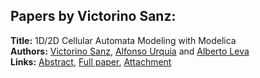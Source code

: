 <h2>Papers by Victorino Sanz:</h2>
<p>
<b>Title:</b> 1D/2D Cellular Automata Modeling with Modelica<br />
<b>Authors:</b> <a href="../authors/author_270.html">Victorino Sanz</a>, <a href="../authors/author_317.html">Alfonso Urquia</a> and <a href="../authors/author_194.html">Alberto Leva</a><br />
<b>Links:</b> <a href="../abstracts/abstract_52.pdf">Abstract</a>, <a href="../submissions/ECP14096489_SanzUrquiaLeva.pdf">Full paper</a>, <a href="../attachments/attachment_52.zip">Attachment</a>
</p>